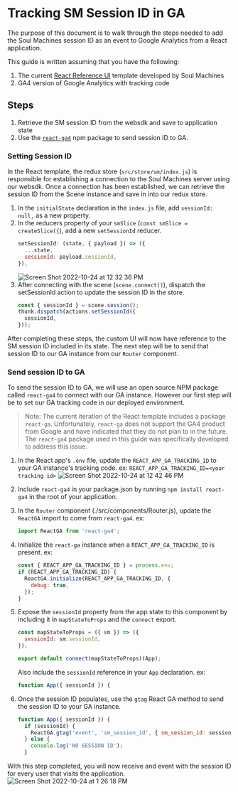 # Tracking SM Session ID in GA

The purpose of this document is to walk through the steps needed to add the Soul Machines session ID as an event to Google Analytics from a React application. 

This guide is written assuming that you have the following:
1. The current [React Reference UI](https://github.com/soulmachines/react-reference-ui) template developed by Soul Machines 
2. GA4 version of Google Analytics with tracking code

## Steps
1. Retrieve the SM session ID from the websdk and save to application state
2. Use the [`react-ga4`](https://www.npmjs.com/package/react-ga4) npm package to send session ID to GA.

### Setting Session ID

In the React template, the redux store (`src/store/sm/index.js`) is responsible for establishing a connection to the Soul Machines server using our websdk. Once a connection has been established, we can retrieve the session ID from the Scene instance and save in into our redux store.

1. In the `initialState` declaration in the `index.js` file, add `sessionId: null,` as a new property. 
2. In the reducers property of your `smSlice` (`const smSlice = createSlice({`), add a new `setSessionId` reducer.
      ```js
      setSessionId: (state, { payload }) => ({
        ...state,
        sessionId: payload.sessionId,
      }),
      ```
    ![Screen Shot 2022-10-24 at 12 32 36 PM](https://user-images.githubusercontent.com/97319962/197622639-5ddf29eb-8777-45ec-8c65-9b0744fc9a0a.png)
3. After connecting with the scene (`scene.connect()`), dispatch the setSessionId action to update the session ID in the store.
      ```js
      const { sessionId } = scene.session();
      thunk.dispatch(actions.setSessionId({
        sessionId,
      }));
      ```

After completing these steps, the custom UI will now have reference to the SM session ID included in its state. The next step will be to send that session ID to our GA instance from our `Router` component.

### Send session ID to GA

To send the session ID to GA, we will use an open source NPM package called `react-ga4` to connect with our GA instance. However our first step will be to set our GA tracking code in our deployed environment. 

> Note: The current iteration of the React template includes a package `react-ga`. Unfortunately, `react-ga` does not support the GA4 product from Google and have indicated that they do not plan to in the future. The `react-ga4` package used in this guide was specifically developed to address this issue.

1. In the React app's `.env` file, update the `REACT_APP_GA_TRACKING_ID` to your GA instance's tracking code. ex: `REACT_APP_GA_TRACKING_ID=<your tracking id>`
![Screen Shot 2022-10-24 at 12 42 46 PM](https://user-images.githubusercontent.com/97319962/197622291-8279711d-6b44-49f2-b24c-34620ffa0ea3.png)

2. Include `react-ga4` in your package.json by running `npm install react-ga4` in the root of your application.
3. In the `Router` component (./src/components/Router.js), update the `ReactGA` import to come from `react-ga4`. ex: 
      ```js
      import ReactGA from 'react-ga4';
      ```
4. Initialize the `react-ga` instance when a `REACT_APP_GA_TRACKING_ID` is present. ex:
      ```js
      const { REACT_APP_GA_TRACKING_ID } = process.env;
      if (REACT_APP_GA_TRACKING_ID) {
        ReactGA.initialize(REACT_APP_GA_TRACKING_ID, {
          debug: true,
        });
      }
      ```
5. Expose the `sessionId` property from the app state to this component by including it in `mapStateToProps` and the `connect` export.
      ```js
      const mapStateToProps = ({ sm }) => ({
        sessionId: sm.sessionId,
      });

      export default connect(mapStateToProps)(App);
      ```
      Also include the `sessionId` reference in your `App` declaration. ex: 
      ```js 
      function App({ sessionId }) { 
      ```

6. Once the session ID populates, use the `gtag` React GA method to send the session ID to your GA instance. 
      ```js
      function App({ sessionId }) {
        if (sessionId) {
          ReactGA.gtag('event', 'sm_session_id', { sm_session_id: sessionId });
        } else {
          console.log('NO SESSION ID');
        }
      ```

With this step completed, you will now receive and event with the session ID for every user that visits the application.
![Screen Shot 2022-10-24 at 1 26 18 PM](https://user-images.githubusercontent.com/97319962/197622525-ea8ba434-8573-47f2-b27b-42b2381c440a.png)